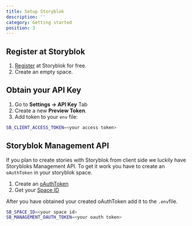 ```yaml
---
title: Setup Storyblok
description: ''
category: Getting started
position: 3
---
```


## Register at Storyblok

1. [Register](https://app.storyblok.com/#!/signup) at Storyblok for free.
2. Create an empty space.

## Obtain your API Key

1. Go to **Settings -> API Key** Tab
2. Create a new **Preview Token**. 
3. Add token to your `env` file:

```bash
SB_CLIENT_ACCESS_TOKEN=<your access token>
```

## Storyblok Management API

If you plan to create stories with Storyblok from client side we luckily  have Storybloks Management API. To get it work you have to create an `oAuthToken` in your storyblok space. 

1. Create an [oAuthToken](http://app.storyblok.com/#!/me/account)
2. Get your [Space ID](https://www.storyblok.com/faq/where-can-i-find-my-space-id)

After you have obtained your created oAuthToken add it to the `.env`file.

```bash
SB_SPACE_ID=<your space id>
SB_MANAGEMENT_OAUTH_TOKEN=<your oauth token>
```